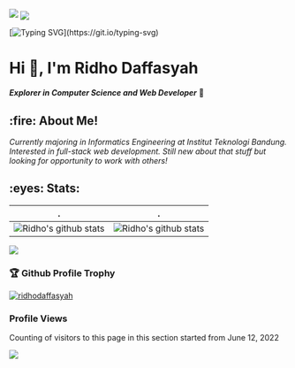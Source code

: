 <!--   my-header-img -->
![](./src/header_.png)
<img src="https://github.com/BEPb/BEPb/blob/main/src/header_.png" align="center">

<!--   my-ticker -->    
[![Typing SVG](https://readme-typing-svg.herokuapp.com?color=%2336BCF7&center=true&vCenter=true&width=600&lines=Hi+there+👋,+I+am+Ridho+Daffasyah;+Welcome+to+My+Profile!;Over+3+years+of+programming+experience;Always+learning+new+things+;Web+Development+enthusiast+;)](https://git.io/typing-svg)

<h1> Hi 👋, I'm Ridho Daffasyah </h1>

***Explorer in Computer Science and Web Developer*** 🚀 

<h2> :fire: About Me! </h2>
<i>Currently majoring in Informatics Engineering at Institut Teknologi Bandung. Interested in full-stack web development. Still new about that stuff but looking for opportunity to work with others!</i>

<h2> :eyes: Stats: </h2>

| .                                                                                                                                       | .                                                                                                                         |
|-----------------------------------------------------------------------------------------------------------------------------------------|---------------------------------------------------------------------------------------------------------------------------|
| ![Ridho's github stats](https://github-readme-stats.vercel.app/api?username=ridhodaffasyah&show_icons=true&theme=radical&include_all_commits=true) | ![Ridho's github stats](https://github-readme-stats.vercel.app/api/top-langs/?username=ridhodaffasyah&theme=radical&layout=compact) |

<img src="https://github-readme-streak-stats.herokuapp.com/?user=ridhodaffasyah"></img>

### :trophy: Github Profile Trophy

<p width="100%"> 
<a href="https://github.com/ryo-ma/github-profile-trophy"><img src="https://github-profile-trophy.vercel.app/?username=ridhodaffasyah" alt="ridhodaffasyah" /></a>
</p>

### Profile Views
Counting of visitors to this page in this section started from June 12, 2022

![](https://count.getloli.com/get/@ridhodaffasyah.github.readme)
</br>

<!-- <p align="center">
<a href="https://github.com/ridhodaffasyah">
  <img height="180em" src="https://github-readme-stats-eight-theta.vercel.app/api?username=ridhodaffasyah&show_icons=true&theme=algolia&include_all_commits=true&count_private=true"/>
  <img height="180em" src="https://github-readme-stats.vercel.app/api/top-langs/?username=ridhodaffasyah&layout=compact&&langs_count=8count-private=true&theme=tokyonight"/>
  <img height="180em" src="https://github-profile-trophy.vercel.app/?username=ridhodaffasyah"/>
</a>
</p>

<h2> :two_men_holding_hands: Another Side of Me: </h2>
<div align="center">
  <a href="https://www.linkedin.com/in/ridho-daffasyah/">
  <img alt="Ridho's LinkedIn" width="128px" src="https://img.shields.io/badge/LinkedIn-0077B5?style=for-the-badge&logo=linkedin&logoColor=white" />
  </a>
</div>
 -->
